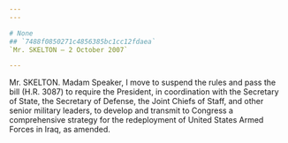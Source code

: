 ```yaml
---
---

# None
## `7488f0850271c4856385bc1cc12fdaea`
`Mr. SKELTON — 2 October 2007`

---
```



Mr. SKELTON. Madam Speaker, I move to suspend the rules and pass the 
bill (H.R. 3087) to require the President, in coordination with the 
Secretary of State, the Secretary of Defense, the Joint Chiefs of 
Staff, and other senior military leaders, to develop and transmit to 
Congress a comprehensive strategy for the redeployment of United States 
Armed Forces in Iraq, as amended.
